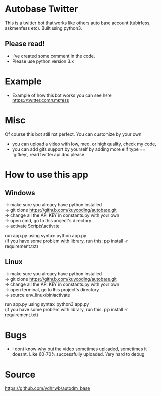 # Autobase Twitter
This is a twitter bot that works like others auto base account (tubirfess, askmenfess etc). Built using python3.

## Please read!
- I've created some comment in the code.
- Please use python version 3.x

# Example
- Example of how this bot works you can see here https://twitter.com/umkfess <br>

# Misc
Of course this bot still not perfect. You can customize by your own
- you can upload a video with low, med, or high quality, check my code, <br>
- you can add gifs support by yourself by adding more elif type == 'gifkey', read twitter api doc please <br>

# How to use this app
## Windows
-> make sure you already have python installed <br>
-> git clone https://github.com/kuycoding/autobase.git <br>
-> change all the API KEY in constants.py with your own <br>
-> open cmd, go to this project's directory <br>
-> activate Scripts\activate <br>

run app.py using syntax: python app.py <br>
(if you have some problem with library, run this: pip install -r requirement.txt)

## Linux
-> make sure you already have python installed <br>
-> git clone https://github.com/kuycoding/autobase.git <br>
-> change all the API KEY in constants.py with your own <br>
-> open terminal, go to this project's directory <br>
-> source env_linux/bin/activate <br>

run app.py using syntax: python3 app.py <br>
(if you have some problem with library, run this: pip install -r requirement.txt)

# Bugs
- I dont know why but the video sometimes uploaded, sometimes it doesnt. Like 60-70% successfully uploaded. Very hard to debug

# Source
https://github.com/ydhnwb/autodm_base